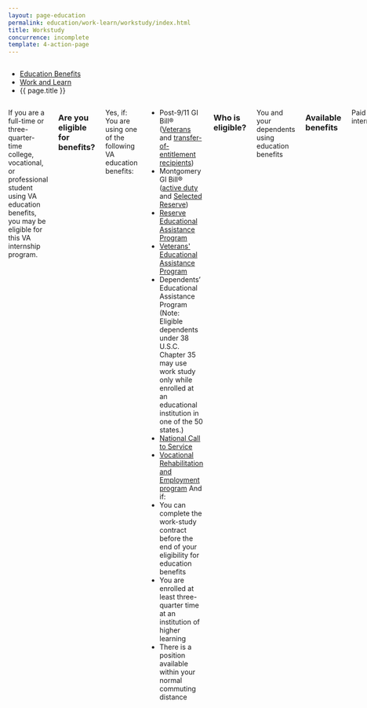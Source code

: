 ```yaml
---
layout: page-education
permalink: education/work-learn/workstudy/index.html
title: Workstudy
concurrence: incomplete
template: 4-action-page
---
```


<div class="splash" markdown="0">
<div class="row" markdown="0">
<div class="small-12 columns" markdown="0">

<ul class="breadcrumbs" role="menubar" aria-label="Primary">
<li class="parent"><a href="{{ site.url }}/education/">Education Benefits</a></li>
<li class="parent"><a href="{{ site.url }}/education/work-learn/">Work and Learn</a></li>
<li class="active">{{ page.title }}</li>
</ul>

</div>
</div>
</div>

<div class="main" role="main" markdown="0">

<!--<div class="action-bar">
  <div class="row">
    <div class="small-12 columns">
      
    </div>
  </div>  
</div>-->

<div class="section one" markdown="0">
<div class="primary" markdown="0">
<div class="row" markdown="0">
<div class="small-12 columns" markdown="1">

If you are a full-time or three-quarter-time college, vocational, or professional student using VA education benefits, you may be eligible for this VA internship program. 

### Are you eligible for benefits?
Yes, if:
You are using one of the following VA education benefits:  
- Post-9/11 GI Bill® ([Veterans](http://www.benefits.va.gov/gibill/post911_gibill.asp) and [transfer-of-entitlement recipients](http://www.benefits.va.gov/gibill/post911_transfer.asp))
- Montgomery GI Bill® ([active duty](http://www.benefits.va.gov/gibill/mgib_ad.asp) and [Selected Reserve](http://www.benefits.va.gov/gibill/mgib_sr.asp))
- [Reserve Educational Assistance Program](http://www.benefits.va.gov/gibill/reap.asp)
- [Veterans' Educational Assistance Program](http://www.benefits.va.gov/gibill/veap.asp) 
- Dependents’ Educational Assistance Program (Note: Eligible dependents under 38 U.S.C. Chapter 35 may use work study only while enrolled at an educational institution in one of the 50 states.)
- [National Call to Service](http://www.benefits.va.gov/gibill/national_call_to_service.asp) 
- [Vocational Rehabilitation and Employment program](http://www.benefits.va.gov/vocrehab/index.asp) 
And if:
- You can complete the work-study contract before the end of your eligibility for education benefits
- You are enrolled at least three-quarter time at an institution of higher learning
- There is a position available within your normal commuting distance

### Who is eligible?
You and your dependents using education benefits

### Available benefits
Paid internships

### How it works
The number of applicants selected depends on the availability of VA-related work at your school or at VA facilities in your area. Veterans with service-connected disabilities of at least 30% may be given priority consideration.

You can [download a copy](http://www.vba.va.gov/pubs/forms/VBA-22-8691-ARE.pdf) of the application form or get help with your application from the [Regional Processing Office](http://www.benefits.va.gov/gibill/regional_processing.asp) that handles your claim. Your school’s financial aid office can provide other sources of assistance as well.

Services you perform under a VA work-study program must be VA related, such as working at:

- A VA facility
- Department of Defense, Coast Guard, or National Guard facilities relating to the administration of the Montgomery GI Bill®—Selected Reserve or the Reserve Educational Assistance Program
- A state Veterans agency to help Veterans obtain vocation rehabilitation and employment benefits
- A Center of Excellence for Veteran Student Success to support and coordinate the academic, financial, physical, and social needs of Veteran students
- A cooperative program run jointly by VA and an institution of higher learning
- An institution of higher learning in any veterans-related position, such as assisting Veteran students with general inquiries about Veteran benefits, processing necessary documents, or maintaining and organizing veteran-related files


***How much will I earn?***

You’ll earn an hourly wage equal to the federal minimum wage or your state minimum wage, whichever is greater. If you’re in a work-study job at a college or university, your school may pay you the difference between the amount VA pays and the amount the school normally pays other work-study students doing the same job.

You may elect to be paid in advance for 40% of the number of hours in your work-study agreement, or for 50 hours, whichever is fewer. After you’ve completed the hours covered by your first payment, VA will pay you each time you complete 50 hours of service, or bi-weekly, whichever comes first.

You may work during or between enrollment periods. The total number of hours you work during your enrollment can’t be more than 25 times the number of weeks in your enrollment period.


</div>
</div>
</div>

</div>
